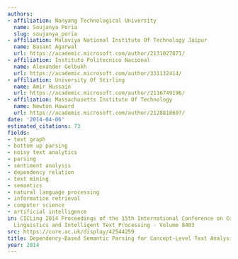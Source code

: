 ```yaml
---
authors:
- affiliation: Nanyang Technological University
  name: Soujanya Poria
  slug: soujanya_poria
- affiliation: Malaviya National Institute Of Technology Jaipur
  name: Basant Agarwal
  url: https://academic.microsoft.com/author/2131027871/
- affiliation: Instituto Politecnico Nacional
  name: Alexander Gelbukh
  url: https://academic.microsoft.com/author/331132414/
- affiliation: University Of Stirling
  name: Amir Hussain
  url: https://academic.microsoft.com/author/2116749196/
- affiliation: Massachusetts Institute Of Technology
  name: Newton Howard
  url: https://academic.microsoft.com/author/2128818607/
date: '2014-04-06'
estimated_citations: 73
fields:
- text graph
- bottom up parsing
- noisy text analytics
- parsing
- sentiment analysis
- dependency relation
- text mining
- semantics
- natural language processing
- information retrieval
- computer science
- artificial intelligence
in: CICLing 2014 Proceedings of the 15th International Conference on Computational
  Linguistics and Intelligent Text Processing - Volume 8403
src: https://core.ac.uk/display/42544259
title: Dependency-Based Semantic Parsing for Concept-Level Text Analysis
year: 2014
---
```

